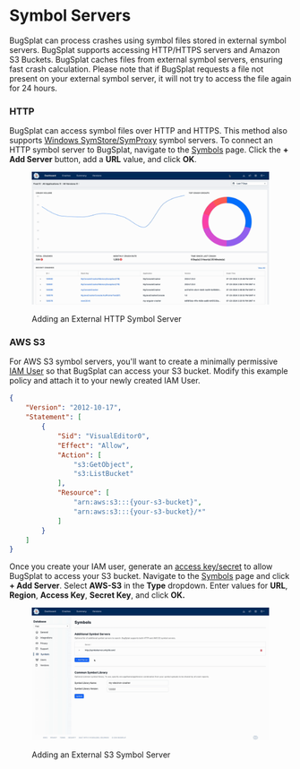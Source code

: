 # Symbol Servers

BugSplat can process crashes using symbol files stored in external symbol servers. BugSplat supports accessing HTTP/HTTPS servers and Amazon S3 Buckets. BugSplat caches files from external symbol servers, ensuring fast crash calculation. Please note that if BugSplat requests a file not present on your external symbol server, it will not try to access the file again for 24 hours.

### HTTP

BugSplat can access symbol files over HTTP and HTTPS. This method also supports [Windows SymStore/SymProxy](https://learn.microsoft.com/en-us/windows-hardware/drivers/debugger/symbol-stores-and-symbol-servers) symbol servers. To connect an HTTP symbol server to BugSplat, navigate to the [Symbols](https://app.bugsplat.com/v2/database/symbols?) page. Click the **+ Add Server** button, add a **URL** value, and click **OK**.

<figure><img src="../../../.gitbook/assets/output.gif" alt=""><figcaption><p>Adding an External HTTP Symbol Server</p></figcaption></figure>

### AWS S3

For AWS S3 symbol servers, you'll want to create a minimally permissive [IAM User](https://docs.aws.amazon.com/IAM/latest/UserGuide/id\_users\_create.html#id\_users\_create\_console) so that BugSplat can access your S3 bucket. Modify this example policy and attach it to your newly created IAM User.

```json
{
    "Version": "2012-10-17",
    "Statement": [
        {
            "Sid": "VisualEditor0",
            "Effect": "Allow",
            "Action": [
                "s3:GetObject",
                "s3:ListBucket"
            ],
            "Resource": [
                "arn:aws:s3:::{your-s3-bucket}",
                "arn:aws:s3:::{your-s3-bucket}/*"
            ]
        }
    ]
}
```

Once you create your IAM user, generate an [access key/secret](https://docs.aws.amazon.com/IAM/latest/UserGuide/id\_credentials\_access-keys.html) to allow BugSplat to access your S3 bucket. Navigate to the [Symbols](https://app.bugsplat.com/v2/database/symbols) page and click **+ Add Server**. Select **AWS-S3** in the **Type** dropdown. Enter values for **URL**, **Region**, **Access Key**, **Secret Key**, and click **OK.**

<figure><img src="../../../.gitbook/assets/output (1).gif" alt=""><figcaption><p>Adding an External S3 Symbol Server</p></figcaption></figure>
